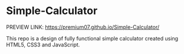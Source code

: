 # Simple-Calculator
PREVIEW LINK: https://premium07.github.io/Simple-Calculator/

This repo is a design of fully functional simple calculator created using HTML5, CSS3 and JavaScript.
